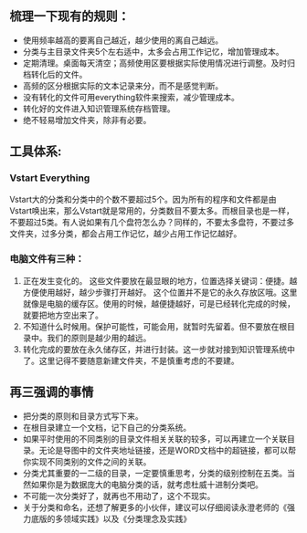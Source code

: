 ## 梳理一下现有的规则：
- 使用频率越高的要离自己越近，越少使用的离自己越远。
- 分类与主目录文件夹5个左右适中，太多会占用工作记忆，增加管理成本。
- 定期清理。桌面每天清空；高频使用区要根据实际使用情况进行调整。及时归档转化后的文件。
- 高频的区分根据实际的文本记录来分，而不是感觉判断。
- 没有转化的文件可用everything软件来搜索，减少管理成本。
- 转化好的文件进入知识管理系统存档管理。
- 绝不轻易增加文件夹，除非有必要。
## 工具体系:
### Vstart Everything
Vstart大的分类和分类中的个数不要超过5个。因为所有的程序和文件都是由Vstart唤出来，那么Vstart就是常用的，分类数目不要太多。而根目录也是一样，不要超过5类。有人说如果有几个盘符怎么办？同样的，不要太多盘符，不要过多文件夹，过多分类，都会占用工作记忆，越少占用工作记忆越好。
### 电脑文件有三种：
1. 正在发生变化的。
这些文件要放在最显眼的地方，位置选择关键词：便捷。越方便使用越好，越少步骤打开越好。
这个位置并不是它的永久存放区哦。这里就像是电脑的缓存区。使用的时候，越便捷越好，可是已经转化完成的时候，就要把地方空出来了。
2. 不知道什么时候用。保护可能性，可能会用，就暂时先留着。但不要放在根目录中。我们的原则是越少用的越远。
3. 转化完成的要放在永久储存区，并进行封装。这一步就对接到知识管理系统中了。这里记得不要随意新建文件夹，不是慎重考虑的不要建。
## 再三强调的事情
- 把分类的原则和目录方式写下来。
- 在根目录建立一个文档，记下自己的分类系统。
- 如果平时使用的不同类别的目录文件相关关联的较多，可以再建立一个关联目录。无论是导图中的文件夹地址链接，还是WORD文档中的超链接，都可以帮你实现不同类别的文件之间的关联。
- 分类尤其重要的一二级的目录，一定要慎重思考，分类的级别控制在五类。当然如果你是为数据庞大的电脑分类的话，就考虑杜威十进制分类吧。
- 不可能一次分类好了，就再也不用动了，这个不现实。
- 关于分类和命名，还想了解更多的小伙伴，建议可以仔细阅读永澄老师的《强力底版的多领域实践》以及《分类理念及实践》
